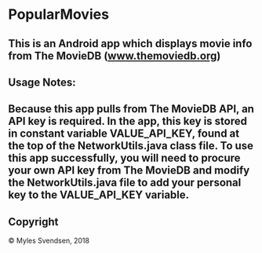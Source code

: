 # PopularMovies #
This is an Android app which displays movie info from The MovieDB (www.themoviedb.org)
---
## Usage Notes: ##
Because this app pulls from The MovieDB API, an API key is required.
In the app, this key is stored in constant variable VALUE_API_KEY, found at the top of the NetworkUtils.java class file.
To use this app successfully, you will need to procure your own API key from The MovieDB and modify the NetworkUtils.java file to add your personal key to the VALUE_API_KEY variable.
---
## Copyright ##
© Myles Svendsen, 2018
